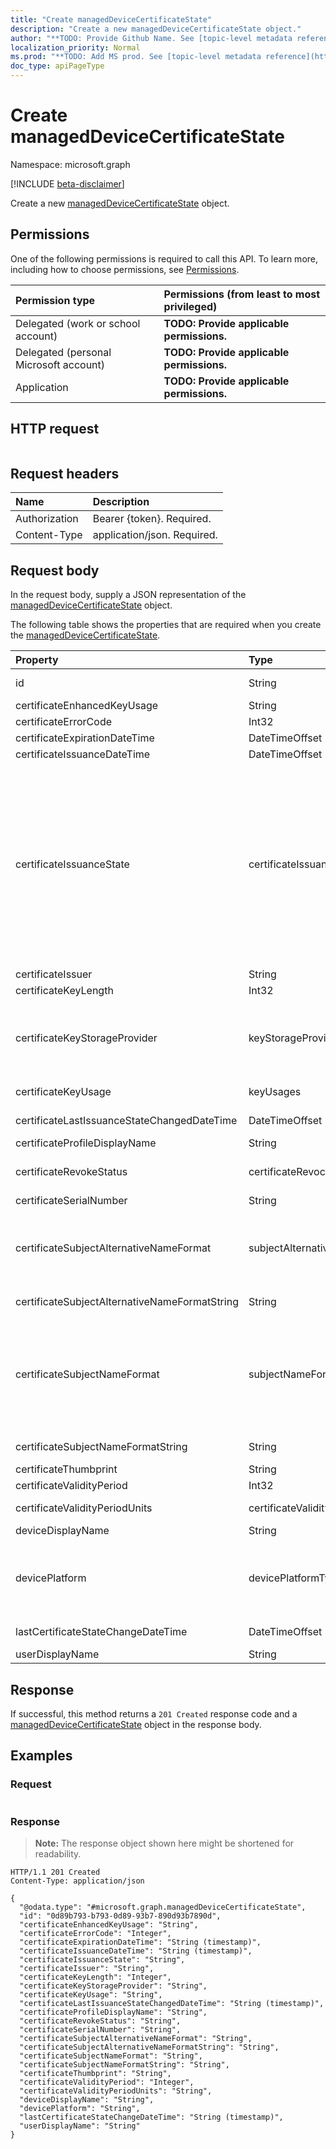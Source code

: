 ```yaml
---
title: "Create managedDeviceCertificateState"
description: "Create a new managedDeviceCertificateState object."
author: "**TODO: Provide Github Name. See [topic-level metadata reference](https://msgo.azurewebsites.net/add/document/guidelines/metadata.html#topic-level-metadata)**"
localization_priority: Normal
ms.prod: "**TODO: Add MS prod. See [topic-level metadata reference](https://msgo.azurewebsites.net/add/document/guidelines/metadata.html#topic-level-metadata)**"
doc_type: apiPageType
---
```


# Create managedDeviceCertificateState
Namespace: microsoft.graph

[!INCLUDE [beta-disclaimer](../../includes/beta-disclaimer.md)]

Create a new [managedDeviceCertificateState](../resources/manageddevicecertificatestate.md) object.

## Permissions
One of the following permissions is required to call this API. To learn more, including how to choose permissions, see [Permissions](/graph/permissions-reference).

|Permission type|Permissions (from least to most privileged)|
|:---|:---|
|Delegated (work or school account)|**TODO: Provide applicable permissions.**|
|Delegated (personal Microsoft account)|**TODO: Provide applicable permissions.**|
|Application|**TODO: Provide applicable permissions.**|

## HTTP request

<!-- {
  "blockType": "ignored"
}
-->
``` http
```

## Request headers
|Name|Description|
|:---|:---|
|Authorization|Bearer {token}. Required.|
|Content-Type|application/json. Required.|

## Request body
In the request body, supply a JSON representation of the [managedDeviceCertificateState](../resources/manageddevicecertificatestate.md) object.

The following table shows the properties that are required when you create the [managedDeviceCertificateState](../resources/manageddevicecertificatestate.md).

|Property|Type|Description|
|:---|:---|:---|
|id|String|**TODO: Add Description** Inherited from [entity](../resources/entity.md)|
|certificateEnhancedKeyUsage|String|Extended key usage|
|certificateErrorCode|Int32|Error code|
|certificateExpirationDateTime|DateTimeOffset|Certificate expiry date|
|certificateIssuanceDateTime|DateTimeOffset|Issuance date|
|certificateIssuanceState|certificateIssuanceStates|Issuance State. Possible values are: `unknown`, `challengeIssued`, `challengeIssueFailed`, `requestCreationFailed`, `requestSubmitFailed`, `challengeValidationSucceeded`, `challengeValidationFailed`, `issueFailed`, `issuePending`, `issued`, `responseProcessingFailed`, `responsePending`, `enrollmentSucceeded`, `enrollmentNotNeeded`, `revoked`, `removedFromCollection`, `renewVerified`, `installFailed`, `installed`, `deleteFailed`, `deleted`, `renewalRequested`, `requested`.|
|certificateIssuer|String|Issuer|
|certificateKeyLength|Int32|Key length|
|certificateKeyStorageProvider|keyStorageProviderOption|Key Storage Provider. Possible values are: `useTpmKspOtherwiseUseSoftwareKsp`, `useTpmKspOtherwiseFail`, `usePassportForWorkKspOtherwiseFail`, `useSoftwareKsp`.|
|certificateKeyUsage|keyUsages|Key usage. Possible values are: `keyEncipherment`, `digitalSignature`.|
|certificateLastIssuanceStateChangedDateTime|DateTimeOffset|Last certificate issuance state change|
|certificateProfileDisplayName|String|Certificate profile display name|
|certificateRevokeStatus|certificateRevocationStatus|Revoke status. Possible values are: `none`, `pending`, `issued`, `failed`, `revoked`.|
|certificateSerialNumber|String|Serial number|
|certificateSubjectAlternativeNameFormat|subjectAlternativeNameType|Subject alternative name format. Possible values are: `none`, `emailAddress`, `userPrincipalName`, `customAzureADAttribute`, `domainNameService`, `universalResourceIdentifier`.|
|certificateSubjectAlternativeNameFormatString|String|Subject alternative name format string for custom formats|
|certificateSubjectNameFormat|subjectNameFormat|Subject name format. Possible values are: `commonName`, `commonNameIncludingEmail`, `commonNameAsEmail`, `custom`, `commonNameAsIMEI`, `commonNameAsSerialNumber`, `commonNameAsAadDeviceId`, `commonNameAsIntuneDeviceId`, `commonNameAsDurableDeviceId`.|
|certificateSubjectNameFormatString|String|Subject name format string for custom subject name formats|
|certificateThumbprint|String|Thumbprint|
|certificateValidityPeriod|Int32|Validity period|
|certificateValidityPeriodUnits|certificateValidityPeriodScale|Validity period units. Possible values are: `days`, `months`, `years`.|
|deviceDisplayName|String|Device display name|
|devicePlatform|devicePlatformType|Device platform. Possible values are: `android`, `androidForWork`, `iOS`, `macOS`, `windowsPhone81`, `windows81AndLater`, `windows10AndLater`, `androidWorkProfile`, `unknown`, `androidAOSP`.|
|lastCertificateStateChangeDateTime|DateTimeOffset|Last certificate issuance state change|
|userDisplayName|String|User display name|



## Response

If successful, this method returns a `201 Created` response code and a [managedDeviceCertificateState](../resources/manageddevicecertificatestate.md) object in the response body.

## Examples

### Request
<!-- {
  "blockType": "request",
  "name": "create_manageddevicecertificatestate_from_"
}
-->
``` http

```


### Response
>**Note:** The response object shown here might be shortened for readability.
<!-- {
  "blockType": "response",
  "truncated": true,
  "@odata.type": "microsoft.graph.managedDeviceCertificateState"
}
-->
``` http
HTTP/1.1 201 Created
Content-Type: application/json

{
  "@odata.type": "#microsoft.graph.managedDeviceCertificateState",
  "id": "0d89b793-b793-0d89-93b7-890d93b7890d",
  "certificateEnhancedKeyUsage": "String",
  "certificateErrorCode": "Integer",
  "certificateExpirationDateTime": "String (timestamp)",
  "certificateIssuanceDateTime": "String (timestamp)",
  "certificateIssuanceState": "String",
  "certificateIssuer": "String",
  "certificateKeyLength": "Integer",
  "certificateKeyStorageProvider": "String",
  "certificateKeyUsage": "String",
  "certificateLastIssuanceStateChangedDateTime": "String (timestamp)",
  "certificateProfileDisplayName": "String",
  "certificateRevokeStatus": "String",
  "certificateSerialNumber": "String",
  "certificateSubjectAlternativeNameFormat": "String",
  "certificateSubjectAlternativeNameFormatString": "String",
  "certificateSubjectNameFormat": "String",
  "certificateSubjectNameFormatString": "String",
  "certificateThumbprint": "String",
  "certificateValidityPeriod": "Integer",
  "certificateValidityPeriodUnits": "String",
  "deviceDisplayName": "String",
  "devicePlatform": "String",
  "lastCertificateStateChangeDateTime": "String (timestamp)",
  "userDisplayName": "String"
}
```

